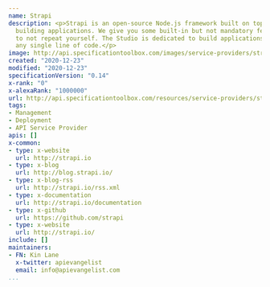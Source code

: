 ```yaml
---
name: Strapi
description: <p>Strapi is an open-source Node.js framework built on top of Koa for
  building applications. We give you some built-in but not mandatory features aiming
  to not repeat yourself. The Studio is dedicated to build applications without writing
  any single line of code.</p>
image: http://api.specificationtoolbox.com/images/service-providers/strapi.jpg
created: "2020-12-23"
modified: "2020-12-23"
specificationVersion: "0.14"
x-rank: "0"
x-alexaRank: "1000000"
url: http://api.specificationtoolbox.com/resources/service-providers/strapi/
tags:
- Management
- Deployment
- API Service Provider
apis: []
x-common:
- type: x-website
  url: http://strapi.io
- type: x-blog
  url: http://blog.strapi.io/
- type: x-blog-rss
  url: http://strapi.io/rss.xml
- type: x-documentation
  url: http://strapi.io/documentation
- type: x-github
  url: https://github.com/strapi
- type: x-website
  url: http://strapi.io/
include: []
maintainers:
- FN: Kin Lane
  x-twitter: apievangelist
  email: info@apievangelist.com
...
```

